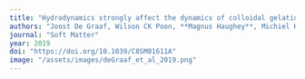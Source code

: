 ```yaml
---
title: "Hydrodynamics strongly affect the dynamics of colloidal gelation but not gel structure"
authors: "Joost De Graaf, Wilson CK Poon, **Magnus Haughey**, Michiel Hermes"
journal: "Soft Matter"
year: 2019
doi: "https://doi.org/10.1039/C8SM01611A"
image: "/assets/images/deGraaf_et_al_2019.png"
---
```

